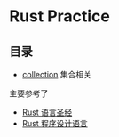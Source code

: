 # Rust Practice

## 目录

- [collection](./src/collection) 集合相关




主要参考了 
- [Rust 语言圣经](https://course.rs/about-book.html)
- [Rust 程序设计语言](https://doc.rust-lang.org/book/title-page.html)
